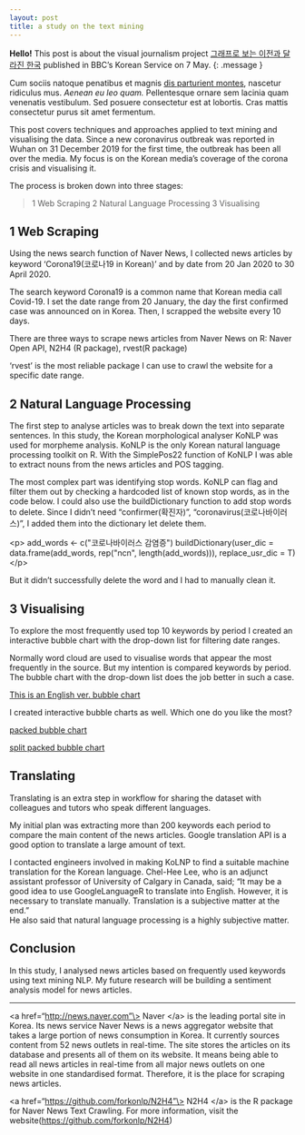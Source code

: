 ```yaml
---
layout: post
title: a study on the text mining 
---
```


**Hello!** This post is about the visual journalism project [그래프로 보는 이전과 달라진 한국][1] published in BBC’s Korean Service on 7 May. 
{: .message }


Cum sociis natoque penatibus et magnis <a href="#">dis parturient montes</a>, nascetur ridiculus mus. *Aenean eu leo quam.* Pellentesque ornare sem lacinia quam venenatis vestibulum. Sed posuere consectetur est at lobortis. Cras mattis consectetur purus sit amet fermentum.

This post covers techniques and approaches applied to text mining and visualising the data. Since a new coronavirus outbreak was reported in Wuhan on 31 December 2019 for the first time, the outbreak has been all over the media. My focus is on the Korean media’s coverage of the corona crisis and visualising it. 

The process is broken down into three stages: 
> 1 Web Scraping 
> 2 Natural Language Processing 
> 3 Visualising 

## 1 Web Scraping 

Using the news search function of Naver News, I collected news articles by keyword ‘Corona19(코로나19 in Korean)’ and by date from 20 Jan 2020 to 30 April 2020. 

The search keyword Corona19 is a common name that Korean media call Covid-19. I set the date range from 20 January, the day the first confirmed case was announced on in Korea. Then, I scrapped the website every 10 days. 

There are three ways to scrape news articles from Naver News on R: 
Naver Open API, N2H4 (R package), rvest(R package) 

‘rvest’ is the most reliable package I can use to crawl the website for a specific date range. 

## 2 Natural Language Processing 

The first step to analyse articles was to break down the text into separate sentences. In this study, the Korean morphological analyser KoNLP was used for morpheme analysis. KoNLP is the only Korean natural language processing toolkit on R. With the SimplePos22 function of KoNLP I was able to extract nouns from the news articles and POS tagging. 

The most complex part was identifying stop words. KoNLP can flag and filter them out by checking a hardcoded list of known stop words, as in the code below. 
I could also use the buildDictionary function to add stop words to delete. Since I didn’t need “confirmer(확진자)”, “coronavirus(코로나바이러스)”, I added them into the dictionary let delete them. 

\<p\>
add\_words \<- c("코로나바이러스 감염증")
buildDictionary(user\_dic = data.frame(add\_words, rep("ncn", length(add\_words))), replace\_usr\_dic = T)
\</p\> 

But it didn’t successfully delete the word and I had to manually clean it. 

## 3 Visualising

To explore the most frequently used top 10 keywords by period I created an interactive bubble chart with the drop-down list for filtering date ranges.  

Normally word cloud are used to visualise words that appear the most frequently in the source. But my intention is compared keywords by period. The bubble chart with the drop-down list does the job better in such a case. 

[This is an English ver. bubble chart][2]

I created interactive bubble charts as well. Which one do you like the most? 

[packed bubble chart][3]

[split packed bubble chart][4]

## Translating  

Translating is an extra step in workflow for sharing the dataset with colleagues and tutors who speak different languages. 

My initial plan was extracting more than 200 keywords each period to compare the main content of the news articles. Google translation API is a good option to translate a large amount of text.

I contacted engineers involved in making KoLNP to find a suitable machine translation for the Korean language. 
Chel-Hee Lee, who is an adjunct assistant professor of University of Calgary in Canada, said; 
“It may be a good idea to use GoogleLanguageR to translate into English. However, it is necessary to translate manually. Translation is a subjective matter at the end.”  
He also said that natural language processing is a highly subjective matter. 

## Conclusion 

In this study, I analysed news articles based on frequently used keywords using text mining NLP. 
My future research will be building a sentiment analysis model for news articles. 

---- 
 \<a href=“http://news.naver.com”\> Naver \</a\> is the leading portal site in Korea. Its news service Naver News is a news aggregator website that takes a large portion of news consumption in Korea. It currently sources content from 52 news outlets in real-time. The site stores the articles on its database and presents all of them on its website. It means being able to read all news articles in real-time from all major news outlets on one website in one standardised format. Therefore, it is the place for scraping news articles. 

 \<a href=“https://github.com/forkonlp/N2H4”\> N2H4 \</a\> is the R package for Naver News Text Crawling. For more information, visit the website(https://github.com/forkonlp/N2H4)

[1]:	https://www.bbc.com/korean/news-52601647
[2]:	https://public.flourish.studio/visualisation/2576893/
[3]:	file:///.file/id=6571367.1940538
[4]:	file:///.file/id=6571367.1940355